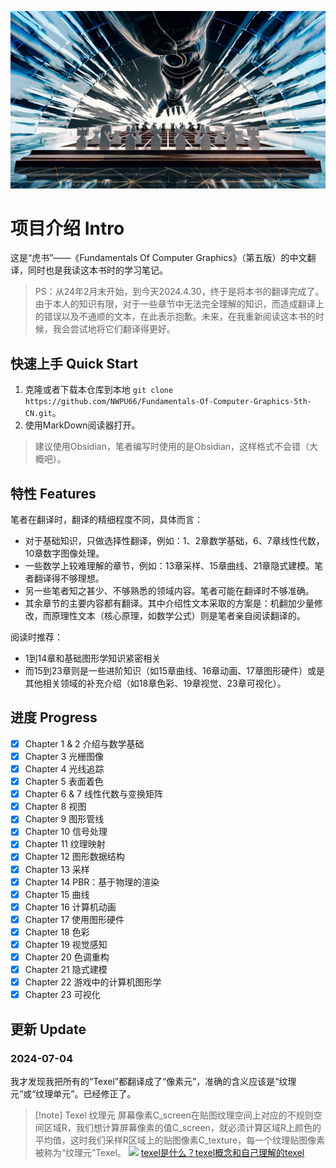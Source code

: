 ![](pic/AI3_ae_00000.png)

# 项目介绍 Intro
这是“虎书”——《Fundamentals Of Computer Graphics》（第五版）的中文翻译，同时也是我读这本书时的学习笔记。

> PS：从24年2月末开始，到今天2024.4.30，终于是将本书的翻译完成了。
> 由于本人的知识有限，对于一些章节中无法完全理解的知识，而造成翻译上的错误以及不通顺的文本，在此表示抱歉。未来，在我重新阅读这本书的时候，我会尝试地将它们翻译得更好。

## 快速上手 Quick Start
1. 克隆或者下载本仓库到本地 `git clone https://github.com/NWPU66/Fundamentals-Of-Computer-Graphics-5th-CN.git`。
2. 使用MarkDown阅读器打开。
> 建议使用Obsidian，笔者编写时使用的是Obsidian，这样格式不会错（大概吧）。

## 特性 Features
笔者在翻译时，翻译的精细程度不同，具体而言：
- 对于基础知识，只做选择性翻译，例如：1、2章数学基础，6、7章线性代数，10章数字图像处理。
- 一些数学上较难理解的章节，例如：13章采样、15章曲线、21章隐式建模。笔者翻译得不够理想。
- 另一些笔者知之甚少、不够熟悉的领域内容。笔者可能在翻译时不够准确。
- 其余章节的主要内容都有翻译。其中介绍性文本采取的方案是：机翻加少量修改，而原理性文本（核心原理，如数学公式）则是笔者亲自阅读翻译的。

阅读时推荐：
- 1到14章和基础图形学知识紧密相关
- 而15到23章则是一些进阶知识（如15章曲线、16章动画、17章图形硬件）或是其他相关领域的补充介绍（如18章色彩、19章视觉、23章可视化）。

## 进度 Progress
- [x] Chapter 1 & 2 介绍与数学基础
- [x] Chapter 3 光栅图像
- [x] Chapter 4 光线追踪
- [x] Chapter 5 表面着色
- [x] Chapter 6 & 7 线性代数与变换矩阵    
- [x] Chapter 8 视图
- [x] Chapter 9 图形管线
- [x] Chapter 10 信号处理
- [x] Chapter 11 纹理映射
- [x] Chapter 12 图形数据结构
- [x] Chapter 13 采样
- [x] Chapter 14 PBR：基于物理的渲染
- [x] Chapter 15 曲线
- [x] Chapter 16 计算机动画
- [x] Chapter 17 使用图形硬件
- [x] Chapter 18 色彩
- [x] Chapter 19 视觉感知
- [x] Chapter 20 色调重构
- [x] Chapter 21 隐式建模
- [x] Chapter 22 游戏中的计算机图形学
- [x] Chapter 23 可视化

## 更新 Update
### 2024-07-04
我才发现我把所有的“Texel”都翻译成了“像素元”，准确的含义应该是“纹理元”或“纹理单元”。已经修正了。
>[!note] Texel 纹理元
>屏幕像素C_screen在贴图纹理空间上对应的不规则空间区域R，我们想计算屏幕像素的值C_screen，就必须计算区域R上颜色的平均值，这时我们采样R区域上的贴图像素C_texture，每一个纹理贴图像素被称为“纹理元”Texel。
>![](https://img-blog.csdn.net/20170315165913210)
>[texel是什么？texel概念和自己理解的texel]([texel是什么？texel概念和自己理解的texel-CSDN博客](https://blog.csdn.net/shenmifangke/article/details/56676471))